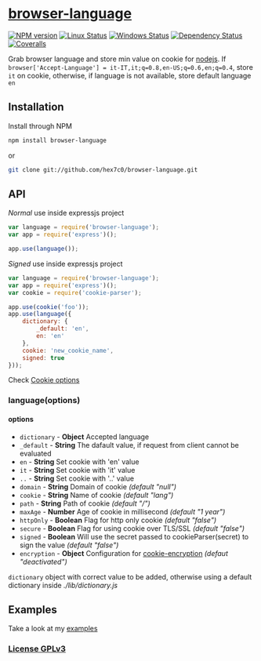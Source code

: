 # [browser-language](http://supergiovane.tk/#/browser-language)

[![NPM version](https://img.shields.io/npm/v/browser-language.svg)](https://www.npmjs.com/package/browser-language)
[![Linux Status](https://img.shields.io/travis/hex7c0/browser-language.svg?label=linux)](https://travis-ci.org/hex7c0/browser-language)
[![Windows Status](https://img.shields.io/appveyor/ci/hex7c0/browser-language.svg?label=windows)](https://ci.appveyor.com/project/hex7c0/browser-language)
[![Dependency Status](https://img.shields.io/david/hex7c0/browser-language.svg)](https://david-dm.org/hex7c0/browser-language)
[![Coveralls](https://img.shields.io/coveralls/hex7c0/browser-language.svg)](https://coveralls.io/r/hex7c0/browser-language)

Grab browser language and store min value on cookie for [nodejs](http://nodejs.org).
If `browser['Accept-Language'] = it-IT,it;q=0.8,en-US;q=0.6,en;q=0.4`, store `it` on cookie, otherwise, if language is not available, store default language `en`

## Installation

Install through NPM

```bash
npm install browser-language
```
or
```bash
git clone git://github.com/hex7c0/browser-language.git
```

## API

_Normal_ use inside expressjs project
```js
var language = require('browser-language');
var app = require('express')();

app.use(language());
```

_Signed_ use inside expressjs project
```js
var language = require('browser-language');
var app = require('express')();
var cookie = require('cookie-parser');

app.use(cookie('foo'));
app.use(language({
    dictionary: {
        _default: 'en',
        en: 'en'
    },
    cookie: 'new_cookie_name',
    signed: true
}));
```

Check [Cookie options](http://expressjs.com/api.html#res.cookie)

### language(options)

#### options

 - `dictionary` - **Object** Accepted language
  - `_default` - **String** The dafault value, if request from client cannot be evaluated
  - `en` - **String** Set cookie with 'en' value
  - `it` - **String** Set cookie with 'it' value
  - `..` - **String** Set cookie with '..' value
 - `domain` - **String** Domain of cookie *(default "null")*
 - `cookie` - **String** Name of cookie *(default "lang")*
 - `path` - **String** Path of cookie *(default "/")*
 - `maxAge` - **Number** Age of cookie in millisecond *(default "1 year")*
 - `httpOnly` - **Boolean** Flag for http only cookie *(default "false")*
 - `secure` - **Boolean** Flag for using cookie over TLS/SSL *(default "false")*
 - `signed` - **Boolean** Will use the secret passed to cookieParser(secret) to sign the value *(default "false")*
 - `encryption` - **Object** Configuration for [cookie-encryption](https://github.com/hex7c0/cookie-encryption) *(defaut "deactivated")*

`dictionary` object with correct value to be added, otherwise using a default dictionary inside *./lib/dictionary.js*

## Examples

Take a look at my [examples](examples)

### [License GPLv3](LICENSE)
